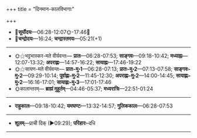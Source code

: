 +++
title = "दिनमान-कालविभागाः"

+++
- 🌅**सूर्योदयः**—06:28-12:07🌞️-17:46🌇  
- 🌛**चन्द्रोदयः**—16:24; **चन्द्रास्तमयः**—05:21(+1)  
___________________
- 🌞⚝भट्टभास्कर-मते वीर्यवन्तः— **प्रातः**—06:28-07:53; **साङ्गवः**—09:18-10:42; **मध्याह्नः**—12:07-13:32; **अपराह्णः**—14:57-16:22; **सायाह्नः**—17:46-19:22  
- 🌞⚝सायण-मते वीर्यवन्तः— **प्रातः-मु॰1**—06:28-07:13; **प्रातः-मु॰2**—07:13-07:58; **साङ्गवः-मु॰2**—09:29-10:14; **पूर्वाह्णः-मु॰2**—11:45-12:30; **अपराह्णः-मु॰2**—14:00-14:45; **सायाह्णः-मु॰2**—16:16-17:01; **सायाह्णः-मु॰3**—17:01-17:46  
- 🌞कालान्तरम्— **ब्राह्मं मुहूर्तम्**—04:46-05:37; **मध्यरात्रिः**—22:51-01:24  
___________________
- **राहुकालः**—09:18-10:42; **यमघण्टः**—13:32-14:57; **गुलिककालः**—06:28-07:53  
___________________
- **शूलम्**—प्राची दिक् (►09:29); **परिहारः**–दधि  
___________________
